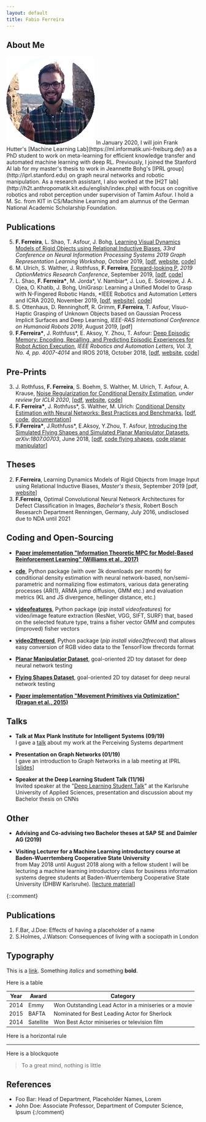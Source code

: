 ```yaml
---
layout: default
title: Fabio Ferreira
---
```


## About Me

<img class="profile-picture" src="pic.gif">
In January 2020, I will join Frank Hutter's [Machine Learning Lab](https://ml.informatik.uni-freiburg.de/) as a PhD student to work on meta-learning for efficient knowledge transfer and automated machine learning with deep RL. Previously, I joined the Stanford AI lab for my master's thesis to work in Jeannette Bohg's [IPRL group](http://iprl.stanford.edu) on graph neural networks and robotic manipulation. As a research assistant, I also worked at the [H2T lab](http://h2t.anthropomatik.kit.edu/english/index.php) with focus on cognitive robotics and robot perception under supervision of Tamim Asfour. I hold a M. Sc. from KIT in CS/Machine Learning and am alumnus of the German National Academic Scholarship Foundation.

## Publications
5. **F. Ferreira**, L. Shao, T. Asfour, J. Bohg, [Learning Visual Dynamics Models of Rigid Objects using Relational Inductive Biases](https://arxiv.org/abs/1909.03749), *33rd Conference on Neural Information Processing Systems 2019 Graph Representation Learning Workshop*, October 2019, [[pdf](https://arxiv.org/abs/1909.03749), [website](https://sites.google.com/view/dynamicsmodels), [code](https://github.com/ferreirafabio/learningdynamics)]
4. M. Ulrich, S. Walther, J. Rothfuss, **F. Ferreira**, [Forward-looking P](http://ssrn.com/abstract=3437281), *2019 OptionMetrics Research Conference*, September 2019, [[pdf](http://ssrn.com/abstract=3437281), [code](https://github.com/freelunchtheorem/Conditional_Density_Estimation)]
3. L. Shao, **F. Ferreira\***, M. Jorda\*, V. Nambiar\*, J. Luo, E. Solowjow, J. A. Ojea, O. Khatib, J. Bohg, UniGrasp: Learning a Unified Model to Grasp with N-Fingered Robotic Hands, *IEEE Robotics and Automation Letters and ICRA 2020, November 2019, [[pdf](https://arxiv.org/abs/1910.10900), [website](https://sites.google.com/view/unigrasp)], [code](https://github.com/linsats/UniGrasp)]
2. S. Ottenhaus, D. Renninghoff, R. Grimm, **F.Ferreira**, T. Asfour, Visuo-Haptic Grasping of Unknown Objects based on Gaussian Process Implicit Surfaces and Deep Learning, *IEEE-RAS International Conference on Humanoid Robots 2019*, August 2019, [pdf]
1. **F.Ferreira\***, J. Rothfuss\*, E. Aksoy, Y. Zhou, T. Asfour: [Deep Episodic Memory: Encoding, Recalling, and Predicting Episodic Experiences for Robot Action Execution](https://arxiv.org/abs/1801.04134), *IEEE Robotics and Automation Letters, Vol. 3, No. 4, pp. 4007-4014* and IROS 2018, October 2018, [[pdf](https://arxiv.org/abs/1801.04134), [website](http://h2t-projects.webarchiv.kit.edu/Projects/episodicmemory), [code](https://github.com/jonasrothfuss/DeepEpisodicMemory)]

## Pre-Prints
3. J. Rothfuss, **F. Ferreira**, S. Boehm, S. Walther, M. Ulrich, T. Asfour, A. Krause, [Noise Regularization for Conditional Density Estimation](https://arxiv.org/abs/1907.08982), *under review for ICLR 2020*, [[pdf](https://arxiv.org/pdf/1907.08982.pdf), [website](https://sites.google.com/view/noisereg), [code](https://github.com/freelunchtheorem/Conditional_Density_Estimation)]
2. **F. Ferreira\***, J. Rothfuss\*, S. Walther, M. Ulrich: [Conditional Density Estimation with Neural Networks: Best Practices and Benchmarks](https://arxiv.org/abs/1903.00954), [[pdf](https://arxiv.org/pdf/1903.00954.pdf), [code](https://github.com/freelunchtheorem/Conditional_Density_Estimation/), [documentation](https://jonasrothfuss.github.io/Conditional_Density_Estimation)]
1. **F.Ferreira\***, J.Rothfuss\*, E.Aksoy, Y.Zhou, T. Asfour, [Introducing the Simulated Flying Shapes and Simulated Planar Manipulator Datasets](https://arxiv.org/abs/1807.00703), *arXiv:1807.00703*, June 2018, [[pdf](https://arxiv.org/pdf/1807.00703.pdf), [code flying shapes](https://github.com/ferreirafabio/FlyingShapesDataset), [code planar manipulator](https://github.com/ferreirafabio/PlanarManipulatorDataset)]

## Theses
2. **F.Ferreira**, Learning Dynamics Models of Rigid Objects from Image Input using Relational Inductive Biases, *Master's thesis*, September 2019 [pdf, [website](https://sites.google.com/view/dynamicsmodels)]
1. **F.Ferreira**, Optimal Convolutional Neural Network Architectures for Defect Classification in Images, *Bachelor's thesis*, Robert Bosch Resesarch Department Renningen, Germany, July 2016, undisclosed due to NDA until 2021

## Coding and Open-Sourcing
+ __[Paper implementation "Information Theoretic MPC for Model-Based Reinforcement Learning" (Williams et al., 2017)](https://github.com/ferreirafabio/mppi_pendulum)__

+ **[cde](https://github.com/freelunchtheorem/Conditional_Density_Estimation)**, Python package (with over 3k downloads per month) for conditional density estimation with neural network-based, non/semi-parametric and normalizing flow estimators, various data generating processes (AR(1), ARMA jump diffusion, GMM etc.) and evaluation metrics (KL and JS divergence, hellinger distance, etc.) 

+ **[videofeatures](https://github.com/jonasrothfuss/videofeatures)**, Python package (*pip install videofeatures*) for video/image feature extraction (ResNet, VGG, SIFT, SURF) that, based on the selected feature type, trains a fisher vector GMM and computes (improved) fisher vectors

+ **[video2tfrecord](https://github.com/ferreirafabio/video2tfrecord)**, Python package (*pip install video2tfrecord*) that allows easy conversion of RGB video data to the TensorFlow tfrecords format

+ **[Planar Manipulatior Dataset](https://github.com/ferreirafabio/PlanarManipulatorDataset)**, goal-oriented 2D toy dataset for deep neural network testing

+ **[Flying Shapes Dataset](https://github.com/ferreirafabio/FlyingShapesDataset)**, goal-oriented 2D toy dataset for deep neural network testing

+ __[Paper implementation "Movement Primitives via Optimization" (Dragan et al., 2015)](https://github.com/ferreirafabio/movement_primitives_via_optimization)__ <br/>

## Talks
+ __Talk at Max Plank Institute for Intelligent Systems (09/19)__<br/>
I gave a [talk](https://ps.is.tuebingen.mpg.de/talks/learning-visual-dynamics-models-of-rigid-objects-using-relational-inductive-biases) about my work at the Perceiving Systems department

+ __Presentation on Graph Networks (01/19)__<br/>
I gave an introduction to Graph Networks in a lab meeting at IPRL [[slides](https://www.dropbox.com/sh/dnjnjggevvxo8jl/AAA5B2f7QP7LW7YIqjYeElvia?dl=0)]

+ __Speaker at the Deep Learning Student Talk (11/16)__ <br/>
Invited speaker at the "[Deep Learning Student Talk](https://ferreirafabio.github.io/data/posterdl.pdf)" at the Karlsruhe University of Applied Sciences, presentation and discussion about my Bachelor thesis on CNNs

## Other
+ __Advising and Co-advising two Bachelor theses at SAP SE and Daimler AG (2019)__<br/>

+ __Visiting Lecturer for a Machine Learning introductory course at Baden-Wuerrtemberg Cooperative State University__<br/>
from May 2018 until August 2018 along with a fellow student I will be lecturing a machine learning introductory class for business information systems degree students at Baden-Wuerrtemberg Cooperative State University (DHBW Karlsruhe). [[lecture material](https://github.com/ferreirafabio/Intro_to_ML_DHBW)]

{::comment}
## Publications

1. F.Bar, J.Doe: Effects of having a placeholder of a name
2. S.Holmes, J.Watson: Consequences of living with a sociopath in London

## Typography

This is a [link](http://google.com). Something *italics* and something **bold**.

Here is a table

Year | Award | Category
-----|-------|--------
2014 | Emmy  | Won Outstanding Lead Actor in a miniseries or a movie
2015 | BAFTA | Nominated for Best Leading Actor for Sherlock
2014 | Satellite | Won Best Actor miniseries or television film

Here is a horizontal rule

---

Here is a blockquote

> To a great mind, nothing is little

## References

* Foo Bar: Head of Department, Placeholder Names, Lorem
* John Doe: Associate Professor, Department of Computer Science, Ipsum
{:/comment}
